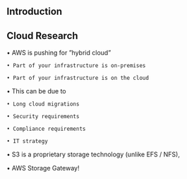 
## Introduction
## Cloud Research
• AWS is pushing for ”hybrid cloud”

    • Part of your infrastructure is on-premises
    
    • Part of your infrastructure is on the cloud 

• This can be due to

    • Long cloud migrations
    
    • Security requirements
    
    • Compliance requirements
    
    • IT strategy
    
• S3 is a proprietary storage technology (unlike EFS / NFS), 

• AWS Storage Gateway!











